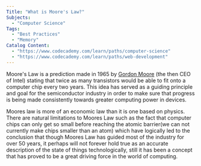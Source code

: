 ```yaml
---
Title: "What is Moore's Law?"
Subjects:
  - "Computer Science"
Tags:
  - "Best Practices"
  - "Memory"
Catalog Content:
  - "https://www.codecademy.com/learn/paths/computer-science"
  - "https://www.codecademy.com/learn/paths/web-development"
---
```


Moore's Law is a prediction made in 1965 by [Gordon Moore](https://en.wikipedia.org/wiki/Gordon_Moore) (the then CEO  of Intel) stating that twice as many transistors would be able to fit onto a computer chip every two years. This idea has served as a guiding principle and goal for the semiconductor industry in order to make sure that progress is being made consistently towards greater computing power in devices. 

Moores law is more of an economic law than it is one based on physics. There are natural limitations to Moores Law such as the fact that computer chips can only get so small before reaching the atomic barrier(we can not currently make chips smaller than an atom) which have logically led to the conclusion that though Moores Law has guided most of the industry for over 50 years, it perhaps will not forever hold true as an accurate description of the state of things technologically, still it has been a concept that has proved to be a great driving force in the world of computing.
